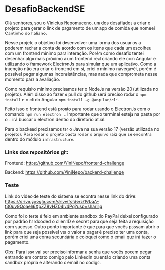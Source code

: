# DesafioBackendSE

Olá senhores, sou o Vinicius Nepomuceno, um dos desafiados a criar o projeto para gerar o link de pagamento de um app de comida que nomeei Cantinho do Italiano.

Nesse projeto o objetivo foi desenvolver uma forma dos usuarios a poderem rachar a conta de acordo com os items que cada um escolheu com um frontend mínimo para interação. Porém como desafio tentei desenhar algo mais 
próximo a um frontend real criando ele com Angular e utilizando o framework ElectronJs para simular que um aplicativo. Como a intenção não era criar o frontend em si, criei o mínimo navegavél, porém é possível pegar 
algumas inconsistências, mas nada que comprometa nesse momento para a avaliação.

Como requisito mínimo precisamos ter o NodeJs na versão 20 (utilizada no projeto). Além disso ao fazer o pull do github será preciso rodar o `npm install` e o cli do Angular `npm install -g @angular/cli`.

Feito isso o frontend está pronto para rodar usando o ElectronJs com o comando `npm run electron .`. Importante que o terminal esteja na pasta por o `.` irá buscar o electron dentro do diretório atual.

Para o backend precisamos ter o Java na sua versão 17 (versão utilizada no projeto). Para rodar o projeto basta rodar o arquivo raiz que se encontra dentro do módulo `infrastructure`.

### Links dos repositórios git:

Frontend: https://github.com/ViniNepo/frontend-challenge

Backend: https://github.com/ViniNepo/backend-challenge

### Teste

Link do video de teste do sistema se econtra nesse link do drive: https://drive.google.com/drive/folders/16LqA-t30uy9Qoaeh6XpZZ8yHZ04lv4Pq?usp=sharing

Como foi o teste é feio em ambiente sandbox do PayPal deixei configurado por padrão hardcoded o clientID e secret para que seja feita a requisição com sucesso. Outro ponto importante é que para que vocês possam abrir
o link para que seja possível ver o valor a pagar é preciso ter uma conta, porém criei uma conta secundária e coloquei como o email que irá fazer o pagamento.

Obs: Para isso vai ser preciso informar a senha que vocês podem pegar entrando em contato comigo pelo LinkedIn ou então criando uma conta sandbox própria e alterando o email no código.